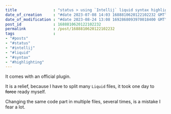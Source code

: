 ```yaml
---
title                : "status > using `Intellij` liquid syntax highlighting"
date_of_creation     : "#date 2023-07-08 14:03 1688810620122102232 GMT"
date_of_modification : "#date 2023-08-24 13:08 1692868093970018400 GMT"
post_id              : 1688810620122102232
permalink            : /post/1688810620122102232
tags                 : 
- "#posts"
- "#status"
- "#intellij" 
- "#liquid" 
- "#syntax" 
- "#highlighting"
---
```


It comes with an official plugin.

It is a relief, because I have to split many `Liquid` files, it took one day to ~~force~~ ready myself. 

Changing the same code part in multiple files, several times, is a mistake I fear a lot.
